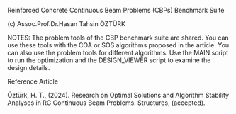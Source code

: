 Reinforced Concrete Continuous Beam Problems (CBPs) Benchmark Suite 

(c) Assoc.Prof.Dr.Hasan Tahsin ÖZTÜRK

NOTES:
The problem tools of the CBP benchmark suite are shared. You can use these tools with the COA or SOS algorithms proposed in the article. You can also use the problem tools for different algorithms.
Use the MAIN script to run the optimization and the DESIGN_VIEWER script to examine the design details.

Reference Article

Öztürk, H. T., (2024). Research on Optimal Solutions and Algorithm Stability Analyses in RC Continuous Beam Problems. Structures, (accepted).
